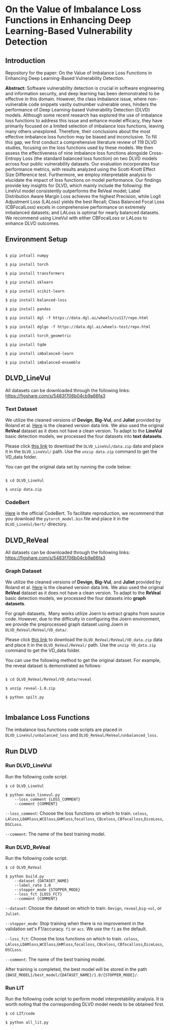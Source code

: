 # On the Value of Imbalance Loss Functions in Enhancing Deep Learning-Based Vulnerability Detection

## Introduction

Repository for the paper: On the Value of Imbalance Loss Functions in Enhancing Deep Learning-Based Vulnerability Detection.

**Abstract:** Software vulnerability detection is crucial in software engineering and information security, and deep learning has been demonstrated to be effective in this domain. However, the class imbalance issue, where non-vulnerable code snippets vastly outnumber vulnerable ones, hinders the performance of Deep Learning-based Vulnerability Detection (DLVD) models. Although some recent research has explored the use of imbalance loss functions to address this issue and enhance model efficacy, they have primarily focused on a limited selection of imbalance loss functions, leaving many others unexplored. Therefore, their conclusions about the most effective imbalance loss function may be biased and inconclusive. To fill this gap, we first conduct a comprehensive literature review of 119 DLVD studies, focusing on the loss functions used by these models. We then assess the effectiveness of nine imbalance loss functions alongside Cross-Entropy Loss (the standard balanced loss function) on two DLVD models across four public vulnerability datasets. Our evaluation incorporates four performance metrics, with results analyzed using the Scott-Knott Effect Size Difference test. Furthermore, we employ interpretable analysis to elucidate the impact of loss functions on model performance. Our findings provide key insights for DLVD, which mainly include the following: the LineVul model consistently outperforms the ReVeal model; Label Distribution Aware Margin Loss achieves the highest Precision, while Logit Adjustment Loss (LALoss) yields the best Recall; Class Balanced Focal Loss (CBFocalLoss) excels in comprehensive performance on extremely imbalanced datasets; and LALoss is optimal for nearly balanced datasets. We recommend using LineVul with either CBFocalLoss or LALoss to enhance DLVD outcomes.

## Environment Setup

```

$ pip intsall numpy

$ pip install torch

$ pip install transformers

$ pip install sklearn

$ pip install scikit-learn

$ pip install balanced-loss

$ pip install pandas

$ pip install dgl -f https://data.dgl.ai/wheels/cu117/repo.html

$ pip install dglgo -f https://data.dgl.ai/wheels-test/repo.html

$ pip install torch_geometric

$ pip install tqdm

$ pip install imbalanced-learn

$ pip install imbalanced-ensemble

```

## DLVD_LineVul

All datasets can be downloaded through the following links: https://figshare.com/s/5483f706b04cb9a66fa3

### Text Dataset

We utilize the cleaned versions of **Devign**, **Big-Vul**, and **Juliet** provided by Roland et al. [Here](https://figshare.com/articles/software/Reproduction_Package_for_Data_Quality_for_Software_Vulnerability_Datasets_/20499924) is the cleaned version data link. We also used the original **ReVeal** dataset as it does not have a clean version. To adapt to the **LineVul** basic detection models, we processed the four datasets into **text datasets**.

Please click [this link](https://figshare.com/s/5483f706b04cb9a66fa3) to download the `DLVD_LineVul/data.zip` data and place it in the `DLVD_LineVul/` path. Use the `unzip data.zip` command to get the VD_data folder.

You can get the original data set by running the code below:

```

$ cd DLVD_LineVul

$ unzip data.zip

```

### CodeBert

[Here](https://huggingface.co/microsoft/codebert-base) is the official CodeBert. To facilitate reproduction, we recommend that you download the `pytorch_model.bin` file and place it in the `DLVD_LineVul/bert/` directory.

## DLVD_ReVeal

All datasets can be downloaded through the following links: https://figshare.com/s/5483f706b04cb9a66fa3

### Graph Dataset

We utilize the cleaned versions of **Devign**, **Big-Vul**, and **Juliet** provided by Roland et al. [Here](https://figshare.com/articles/software/Reproduction_Package_for_Data_Quality_for_Software_Vulnerability_Datasets_/20499924) is the cleaned version data link. We also used the original **ReVeal** dataset as it does not have a clean version. To adapt to the **ReVeal** basic detection models, we processed the four datasets into **graph datasets**.

For graph datasets,  Many works utilize Joern to extract graphs from source code. However, due to the difficulty in configuring the Joern environment, we provide the preprocessed graph dataset using Joern in `DLVD_ReVeal/ReVeal/VD_data/`.

Please click [this link](https://figshare.com/s/5483f706b04cb9a66fa3) to download the `DLVD_ReVeal/ReVeal/VD_data.zip` data and place it in the `DLVD_ReVeal/ReVeal/` path. Use the `unzip VD_data.zip` command to get the VD_data folder.

You can use the following method to get the original dataset. For example, the reveal dataset is demonstrated as follows:

```

$ cd DLVD_ReVeal/ReVeal/VD_data/reveal

$ unzip reveal-1.0.zip

$ python spilt.py


```

## Imbalance Loss Functions

The imbalance loss functions code scripts are placed in `DLVD_LineVul/unbalanced_loss` and `DLVD_ReVeal/ReVeal/unbalanced_loss`.

## Run DLVD

### Run DLVD_LineVul

Run the following code script.

```
$ cd DLVD_LineVul

$ python main_linevul.py
    --loss_comment {LOSS_COMMENT}
    --comment {COMMENT}

```

`--loss_comment`: Choose the loss functions on which to train. `celoss`, `LAloss`,`LDAMloss`,`WCEloss`,`GHMloss`,`focalloss`, `CBceloss`, `CBfocalloss`,`DiceLoss`, `DSCLoss`.

`--comment`: The name of the best training model.

### Run DLVD_ReVeal

Run the following code script.

```
$ cd DLVD_ReVeal

$ python build.py
    --dataset {DATASET_NAME}
    --label_rate 1.0
    --stopper_mode {STOPPER_MODE}
    --loss_fct {LOSS_FCT}
    --comment {COMMENT}

```

`--dataset`: Choose the dataset on which to train. `Devign`, `reveal`,`big-vul`, or `Juliet`.

`--stopper_mode`: Stop training when there is no improvement in the validation set's F1/accuracy. `f1` or `acc`. We use the `f1` as the default.

`--loss_fct`: Choose the loss functions on which to train. `celoss`, `LAloss`,`LDAMloss`,`WCEloss`,`GHMloss`,`focalloss`, `CBceloss`, `CBfocalloss`,`DiceLoss`, `DSCLoss`.

`--comment`: The name of the best training model.

After training is completed, the best model will be stored in the path `{BASE_MODEL}/best_model/{DATASET_NAME}/1.0/{STOPPER_MODE}/`.

### Run LIT

Run the following code script to perform model interpretability analysis. It is worth noting that the corresponding DLVD model needs to be obtained first.

```
$ cd LIT/code

$ python all_lit.py

```
